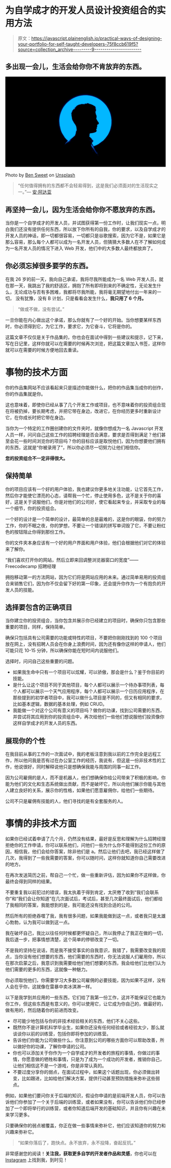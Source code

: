 # 为自学成才的开发人员设计投资组合的实用方法

> 原文：<https://javascript.plainenglish.io/practical-ways-of-designing-your-portfolio-for-self-taught-developers-75f8ccb619f5?source=collection_archive---------9----------------------->

## 多出现一会儿，生活会给你你不肯放弃的东西。

![](img/1c714ce11ab06ab55d6312aed9e8e305.png)

Photo by [Ben Sweet](https://unsplash.com/@benjaminsweet?utm_source=unsplash&utm_medium=referral&utm_content=creditCopyText) on [Unsplash](https://unsplash.com/s/photos/profile?utm_source=unsplash&utm_medium=referral&utm_content=creditCopyText)

> “任何值得拥有的东西都不会轻易得到，这是我们必须面对的生活现实之一。”— [安·阿达亚](https://instagram.com/womencodes_)

## **再坚持一会儿，因为生活会给你你不愿放弃的东西。**

当你是一个自学成才的开发人员，并试图获得第一份工作时，让我们现实一点，明白我们还没有提供任何东西，所以放下你所有的自我，你的要求，以及自学成才的开发人员的神话，即一切都很容易，一切都只是谷歌搜索，因为它不是，如果它是那么容易，那么每个人都可以成为一名开发人员，但猜猜大多数人在不了解如何成为一名开发人员的情况下进入 Web 开发，他们中的大多数人最终都放弃了。

## **你必须忘掉很多要学的东西。**

在我 26 岁的前一天，我向自己承诺，我将尽我所能成为一名 Web 开发人员，就在那一天，我跳出了我的舒适区，拥抱了所有即将到来的不确定性，无论发生什么，无论成功与否有多困难，我都将尽我所能，我将毫无期望地付出一年来的一切， 没有犹豫，没有 B 计划，只是看看会发生什么，**我只用了 6 个月。**

> “做或不做，没有尝试。”

一旦你能在内心做出这个承诺，那么你就有了一个好的开始。当你想要某样东西时，你必须得到它，为它工作，要求它，为它奋斗，它将是你的。

这篇文章不仅仅是关于作品集的，你也会在面试中得到一些建议和提示，记下来，写在日记里，这样你就可以在需要的时候再次浏览，把这篇文章加入书签，这样你就可以在需要的时候方便地回去重读。

# 事物的技术方面

你的作品集网站不应该看起来只是描述你能做什么，把你的作品集当成你的创作，你的作品集就是你。

这也意味着，即使你已经从事了几个开发工作或项目，也不意味着你的投资组合现在将被扔掉，要长期考虑，并把它带在身边，改进它，在你经历更多时重新设计它，在你成长时把它带在身边。

当你为一个特定的工作圈创建你的文件夹时，就像你想成为一名 Javascript 开发人员一样，问问自己这些工作的招聘经理是否会满意，要求是否得到满足？他们甚至会花一些时间浏览你的项目吗？你的目标应该是取悦他们，因为你想要他们拥有的东西，这就是“你被录用了”，所以你必须尽一切努力让他们相信你。

**您的投资组合不一定非得很大。**

## 保持简单

你的项目应该有一个好的用户体验，我也建议你更多地关注功能，让它首先工作，然后你才能使它漂亮的心态，请帮我一个忙，停止使用多色，这不是关于你的喜好，这是关于说服他们，你是对他们的公司好，使它看起来专业，并采取专业的每一个细节，你的投资组合。

一个好的设计是一个简单的设计，最简单的总是最难的，这是你的眼袋，你的努力工作，你的不眠之夜，你的梦想，不要让一个错误的拼写单词毁了它，不要让粉红色的按钮阻止你得到那份工作。

你的文件夹本身应该有一个好的用户界面和用户体验，他们会根据他们对它的体验来了解你。

“我们喜欢打开你的网站，然后立即来回调整浏览器窗口的宽度”——Freecodecamp 招聘经理

拥抱移动第一的方法网站，因为它们将是网站应用的未来。通过简单易用的投资组合来销售它们，因为你不仅会留下好的第一印象，还会提升你作为一个有抱负的开发人员的技能。

## 选择要包含的正确项目

当你建立你的投资组合，当你包含并展示你已经建立的项目时，确保你只包含那些重要的项目，同样，保持简单。

确保只包括具有公司需要的功能或特性的项目，不要把你刚刚找到的 100 个项目放在网上，没有招聘人员会在你身上浪费时间，因为还有像你这样的申请人，他们可能只花 10-15 分钟，所以确保你能在短时间内说服他们。

选择时，问问自己这些重要的问题。

*   如果我生命中只有一个项目可以炫耀，可以骄傲，那会是什么？鉴于你目前的技能。
*   是什么让这个项目不同于其他项目，每个人都可以展示一个待办事项列表，每个人都可以展示一个天气应用程序，每个人都可以展示一个日历应用程序，在那些提到的初学者项目中，我可以做什么项目是不同的，但又有相同的要求，比如基本逻辑，数据的基本处理，例如 CRUD。
*   我能做一个对这个公司有意义的项目吗？做你的功课，找到公司需要的东西，并尝试将其应用到你的投资组合中，再次给他们一些他们想说服他们投资像你这样自学成才的开发人员的东西。

## 展现你的个性

在我目前从事的工作的一次面试中，我的老板注意到我以前的工作完全是远程工作，所以他问我是否有过在办公室工作的经历，我说有，但这是一份非技术性的工作，他说很好，同时解释说他只是想确保我能与周围的同事一起工作。

因为公司雇佣的是人，而不是机器人，他们想确保你给公司带来了积极的影响，你能为他们的文化和生态系统做出贡献，而不是破坏它，所以向他们展示你能与其他人建立良好的关系，展示你的性格，如果他们愿意雇佣你，给他们一些期待。

公司不只是雇佣有技能的人，他们寻找的是有全套服务的人。

# 事情的非技术方面

如果你已经试着申请了几个月，仍然没有结果，最好是反思和理解为什么招聘经理拒绝你的工作申请，你可以联系他们，问他们一些为什么你不能得到这份工作的原因，相信我，他们会给你答案，除非他们是 a。然后让他们去吧，我已经这样做了几次，我得到了一些我需要的答案，你可以随时问，这样你就知道你自己需要改进的地方。

在再次发送简历之前，帮自己一个忙，做一些重新评估，因为如果你不这样做，你最终会得到同样的结果。

不要重复我以前犯过的错误，我太执着于得到肯定，太厌倦了收到“我们会联系你”和“我们会让你知道”在几次面试后，考试后，甚至几次最终面试后，他们都给了我相同的答案，我能想到的是，我可能还没有找到合适的公司。

然后所有的拒绝吞噬了我，我有很多问题，如果我能做到这一点，或者我只是太雄心勃勃，认为我可以做到这一点。

我在破坏自己，我比以往任何时候都更怀疑自己，所以我停止了我正在做的一切，我后退一步，把事情想清楚，这个简单的停顿改变了一切。

不是我的坚持在说话，而是我不接受事实的自我意识，我错了，我需要改变我的观点，当你没有他们想要的东西，他们需要的东西时，你无法说服人们雇用你，所以在那次启蒙之后，我意识到我需要给他们他们想要的东西，我会给他们比他们认为他们需要的更多的东西，这就像一种魅力。

你必须取悦他们，你需要学习大多数公司雇佣的必要技能，因为如果不这样，没有人会在乎你，这就像在雷暴中卖冰淇淋一样。

以下是我学到并应用的一些东西，它们给了我第一份工作，这并不能保证它也能为你工作，但这些东西是有意义的，你可以使用它，让它成为你自己的，做最好的，做有用的，然后随着你的前进而改变。

*   尽可能少地包括与你的非技术经验相关的东西，他们不关心这些。
*   既然你不是计算机科学毕业生，如果你还没有任何经验或者经验太少，那么就谈谈你以前的训练营，包括你即将参加的训练营。
*   告诉他们你能为公司做些什么，你注意到公司的哪些方面你可以帮助改善，所以做好你的功课，了解你申请的公司。
*   你也可以添加关于你作为一个自学成才的开发者的旅程的事情，你做过的事情，你愿意做的牺牲和事情，只是为了成为一个成功的开发者，推销你自己，让他们相信这不是一个游戏，你是非常认真的。
*   不要过度分享你的弱点，在面试过程中，如果这个话题出现，你必须做出转变，比如跟进，比如给他们解决方案，提供行动甚至预防措施来弥补这些弱点。

例如，如果他们要问你关于后端的知识，假设你申请的是前端开发人员，你可以告诉他们你参加了一个关于后端的训练营，或者如果没有，你可以告诉他们你已经参加了一个即将举行的训练营，或者你知道后端开发的基础知识，并且你有兴趣在未来学习更多。

只要确保你的弱点被覆盖，你正在做一些事情来弥补它，他们应该知道你的努力和兴趣来弥补它。

> “如果你落后了，跑快点。永不放弃，永不投降，奋起反抗。”

非常感谢您的阅读！**关注我，获取更多自学的开发者作品和灵感**，你也可以在 [Instagram](https://instagram.com/womencodes_) 上找到我，到时见！